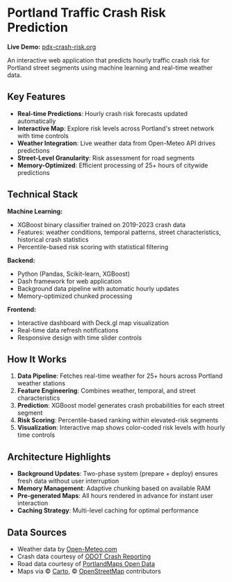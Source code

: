 # Portland Traffic Crash Risk Prediction

 **Live Demo:** [pdx-crash-risk.org](https://pdx-crash-risk.org)

An interactive web application that predicts hourly traffic crash risk for Portland street segments using machine learning and real-time weather data.

## Key Features

- **Real-time Predictions**: Hourly crash risk forecasts updated automatically
- **Interactive Map**: Explore risk levels across Portland's street network with time controls
- **Weather Integration**: Live weather data from Open-Meteo API drives predictions
- **Street-Level Granularity**: Risk assessment for road segments
- **Memory-Optimized**: Efficient processing of 25+ hours of citywide predictions

## Technical Stack

**Machine Learning:**
- XGBoost binary classifier trained on 2019-2023 crash data
- Features: weather conditions, temporal patterns, street characteristics, historical crash statistics
- Percentile-based risk scoring with statistical filtering

**Backend:**
- Python (Pandas, Scikit-learn, XGBoost)
- Dash framework for web application
- Background data pipeline with automatic hourly updates
- Memory-optimized chunked processing

**Frontend:**
- Interactive dashboard with Deck.gl map visualization
- Real-time data refresh notifications
- Responsive design with time slider controls

## How It Works

1. **Data Pipeline**: Fetches real-time weather for 25+ hours across Portland weather stations
2. **Feature Engineering**: Combines weather, temporal, and street characteristics
3. **Prediction**: XGBoost model generates crash probabilities for each street segment
4. **Risk Scoring**: Percentile-based ranking within elevated-risk segments
5. **Visualization**: Interactive map shows color-coded risk levels with hourly time controls

## Architecture Highlights

- **Background Updates**: Two-phase system (prepare + deploy) ensures fresh data without user interruption
- **Memory Management**: Adaptive chunking based on available RAM
- **Pre-generated Maps**: All hours rendered in advance for instant user interaction
- **Caching Strategy**: Multi-level caching for optimal performance

## Data Sources

- Weather data by [Open-Meteo.com](https://open-meteo.com)
- Crash data courtesy of [ODOT Crash Reporting](https://tvc.odot.state.or.us/tvc/)
- Road data courtesy of [PortlandMaps Open Data](https://gis-pdx.opendata.arcgis.com/)
- Maps via © [Carto](https://carto.com/about-carto/), © [OpenStreetMap](http://www.openstreetmap.org/about/) contributors



